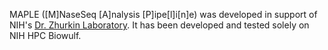 MAPLE ([M]NaseSeq [A]nalysis [P]ipe[l]i[n]e) was developed in support of NIH's [Dr. Zhurkin Laboratory](https://ccr.cancer.gov/staff-directory/victor-b-zhurkin). It has been developed and tested solely on NIH HPC Biowulf.